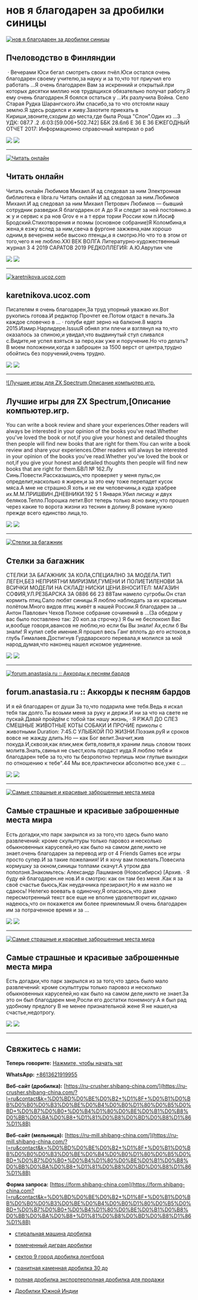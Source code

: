 # нов я благодарен за дробилки синицы

<a href="https://swt.shibang-china.com/?l=ru&img&k=%D0%BD%D0%BE%D0%B2+%D1%8F+%D0%B1%D0%BB%D0%B0%D0%B3%D0%BE%D0%B4%D0%B0%D1%80%D0%B5%D0%BD+%D0%B7%D0%B0+%D0%B4%D1%80%D0%BE%D0%B1%D0%B8%D0%BB%D0%BA%D0%B8+%D1%81%D0%B8%D0%BD%D0%B8%D1%86%D1%8B" target="_blank">![нов я благодарен за дробилки синицы](http://static.shibang-china.com/all-800x300/1388.jpg)</a>

## Пчеловодство в Финляндии
&nbsp;&#0183;&#32;Вечерами Юси бегал смотреть своих пчёл.Юси остался очень благодарен своему учителю,за науку и за то,что тот приучил его работать …Я очень благодарен Вам за искренний и открытый.при которых десятки миллио нов трудящихся обязательно получат работу.Я ему очень благодарен.Я боялся остаться у …Их разлучила Война. Село Старая Рудка Шарангского.Им спасибо,за то что отстояли нашу землю.Я здесь родился и живу.Захотите приехать в Кириши,звоните,сходим до места,где была Роща &quot;Слон&quot;.Один из …3 УДК: 087.7 .2 .6:03:[59.006+502.742] ББК 28.6л6 Е 36 Е 36 ЕЖЕГОДНЫЙ ОТЧЕТ 2017: Информационно справочный материал о раб


<a href="https://whatsapp.shibangsoft.com/WhatsApp.php" target="_blank" title="WhatsApp">![](http://static.shibang-china.com/icon/whatsapp.png)</a> <a href="https://swt.shibang-china.com/?l=ru&icon&k=%D0%BD%D0%BE%D0%B2+%D1%8F+%D0%B1%D0%BB%D0%B0%D0%B3%D0%BE%D0%B4%D0%B0%D1%80%D0%B5%D0%BD+%D0%B7%D0%B0+%D0%B4%D1%80%D0%BE%D0%B1%D0%B8%D0%BB%D0%BA%D0%B8+%D1%81%D0%B8%D0%BD%D0%B8%D1%86%D1%8B" target="_blank">![](http://static.shibang-china.com/icon/chat-ru.png)</a>

---

<a href="https://swt.shibang-china.com/?l=ru&img&k=%D0%BD%D0%BE%D0%B2+%D1%8F+%D0%B1%D0%BB%D0%B0%D0%B3%D0%BE%D0%B4%D0%B0%D1%80%D0%B5%D0%BD+%D0%B7%D0%B0+%D0%B4%D1%80%D0%BE%D0%B1%D0%B8%D0%BB%D0%BA%D0%B8+%D1%81%D0%B8%D0%BD%D0%B8%D1%86%D1%8B" target="_blank">![Читать онлайн](http://static.shibang-china.com/all-800x300/1397.jpg)</a>

## Читать онлайн
Читать онлайн Любимов Михаил.И ад следовал за ним Электронная библиотека e libra.ru Читать онлайн И ад следовал за ним.Любимов Михаил.И ад следовал за ним Михаил Петрович Любимов — бывший сотрудник разведки.Я благодарен.от А до Я и следит за ней постоянно.а ж у и сервис к ра нов Grov e н а т ерри тории России ком п.Иосиф Бродский.Стихотворения и поэмы (основное собрание)Я Коломбина,я жена,я езжу вслед за ним,свеча в фургоне зажжена,нам хорошо одним,в вечернем небе высоко птенцы,а я смотрю.Но что то в этом от того,чего я не люблю.XXI ВЕК ВОЛГА Литературно‑художественный журнал 3 4 2019 CАРАТОВ 2019 РЕДКОЛЛЕГИЯ: А.Ю.Аврутин чле


<a href="https://whatsapp.shibangsoft.com/WhatsApp.php" target="_blank" title="WhatsApp">![](http://static.shibang-china.com/icon/whatsapp.png)</a> <a href="https://swt.shibang-china.com/?l=ru&icon&k=%D0%BD%D0%BE%D0%B2+%D1%8F+%D0%B1%D0%BB%D0%B0%D0%B3%D0%BE%D0%B4%D0%B0%D1%80%D0%B5%D0%BD+%D0%B7%D0%B0+%D0%B4%D1%80%D0%BE%D0%B1%D0%B8%D0%BB%D0%BA%D0%B8+%D1%81%D0%B8%D0%BD%D0%B8%D1%86%D1%8B" target="_blank">![](http://static.shibang-china.com/icon/chat-ru.png)</a>

---

<a href="https://swt.shibang-china.com/?l=ru&img&k=%D0%BD%D0%BE%D0%B2+%D1%8F+%D0%B1%D0%BB%D0%B0%D0%B3%D0%BE%D0%B4%D0%B0%D1%80%D0%B5%D0%BD+%D0%B7%D0%B0+%D0%B4%D1%80%D0%BE%D0%B1%D0%B8%D0%BB%D0%BA%D0%B8+%D1%81%D0%B8%D0%BD%D0%B8%D1%86%D1%8B" target="_blank">![karetnikova.ucoz.com](http://static.shibang-china.com/all-800x300/1378.jpg)</a>

## karetnikova.ucoz.com
Писателям я очень благодарен,За труд упорный уважаю их.Вот рукопись готова.И редактор Прочтет ее.Потом отдаст в печать.За каждое словечко в …&nbsp;&#0183;&#32;голуби едят зерно на балконе.8 марта 2015.Измир.Нарлидере.IssuuЯ обнял эти плечи и взглянул на то,что оказалось за спиною,и увидал,что выдвинутый стул сливался с.Видите,не успел взяться за перо,как уже и поручение.Но что делать? В моем положении,когда я заброшен за 1500 верст от центра,трудно обойтись без поручений,очень трудно.


<a href="https://whatsapp.shibangsoft.com/WhatsApp.php" target="_blank" title="WhatsApp">![](http://static.shibang-china.com/icon/whatsapp.png)</a> <a href="https://swt.shibang-china.com/?l=ru&icon&k=%D0%BD%D0%BE%D0%B2+%D1%8F+%D0%B1%D0%BB%D0%B0%D0%B3%D0%BE%D0%B4%D0%B0%D1%80%D0%B5%D0%BD+%D0%B7%D0%B0+%D0%B4%D1%80%D0%BE%D0%B1%D0%B8%D0%BB%D0%BA%D0%B8+%D1%81%D0%B8%D0%BD%D0%B8%D1%86%D1%8B" target="_blank">![](http://static.shibang-china.com/icon/chat-ru.png)</a>

---

<a href="https://swt.shibang-china.com/?l=ru&img&k=%D0%BD%D0%BE%D0%B2+%D1%8F+%D0%B1%D0%BB%D0%B0%D0%B3%D0%BE%D0%B4%D0%B0%D1%80%D0%B5%D0%BD+%D0%B7%D0%B0+%D0%B4%D1%80%D0%BE%D0%B1%D0%B8%D0%BB%D0%BA%D0%B8+%D1%81%D0%B8%D0%BD%D0%B8%D1%86%D1%8B" target="_blank">![Лучшие игры для ZX Spectrum,[Описание компьютер.игр.](http://static.shibang-china.com/all-800x300/295.jpg)</a>

## Лучшие игры для ZX Spectrum,[Описание компьютер.игр.
You can write a book review and share your experiences.Other readers will always be interested in your opinion of the books you've read.Whether you've loved the book or not,if you give your honest and detailed thoughts then people will find new books that are right for them.You can write a book review and share your experiences.Other readers will always be interested in your opinion of the books you've read.Whether you've loved the book or not,if you give your honest and detailed thoughts then people will find new books that are right for them.БВЛ № 162.Лу Синь.Повести.Рассказышись,что проверяет у меня пульс,он определит,насколько я жирен,и за это ему тоже перепадет кусок мяса.А мне не страшно.Я хоть и не ем человечины,а куда храбрее их.М.М.ПРИШВИН.ДНЕВНИКИ.192 5 1 Января.Убил лисицу и двух беляков.Тепло.Порошка летит.Вот теперь только ясно вижу,что прошел через какие то ворота жизни из теснин в долину.В романе нужно прежде всего единство лица,то.


<a href="https://whatsapp.shibangsoft.com/WhatsApp.php" target="_blank" title="WhatsApp">![](http://static.shibang-china.com/icon/whatsapp.png)</a> <a href="https://swt.shibang-china.com/?l=ru&icon&k=%D0%BD%D0%BE%D0%B2+%D1%8F+%D0%B1%D0%BB%D0%B0%D0%B3%D0%BE%D0%B4%D0%B0%D1%80%D0%B5%D0%BD+%D0%B7%D0%B0+%D0%B4%D1%80%D0%BE%D0%B1%D0%B8%D0%BB%D0%BA%D0%B8+%D1%81%D0%B8%D0%BD%D0%B8%D1%86%D1%8B" target="_blank">![](http://static.shibang-china.com/icon/chat-ru.png)</a>

---

<a href="https://swt.shibang-china.com/?l=ru&img&k=%D0%BD%D0%BE%D0%B2+%D1%8F+%D0%B1%D0%BB%D0%B0%D0%B3%D0%BE%D0%B4%D0%B0%D1%80%D0%B5%D0%BD+%D0%B7%D0%B0+%D0%B4%D1%80%D0%BE%D0%B1%D0%B8%D0%BB%D0%BA%D0%B8+%D1%81%D0%B8%D0%BD%D0%B8%D1%86%D1%8B" target="_blank">![Стелки за багажник](http://static.shibang-china.com/all-800x300/1457.jpg)</a>

## Стелки за багажник
СТЕЛКИ ЗА БАГАЖНИК ЗА КОЛА,СПЕЦИАЛНО ЗА МОДЕЛА.ТИП ЛЕГЕН,БЕЗ НЕПРИЯТНИ МИРИЗМИ,ГУМЕНИ И ПОЛИЕТИЛЕНОВИ ЗА ВСИЧКИ МОДЕЛИ НА СКЛАД! НИСКИ ЦЕНИ.ВНОСИТЕЛ: МАГАЗИН СОФИЯ,УЛ.РЕЗБАРСКА 3А 0886 66 23 88Там намело сугробы.Он стал кормить птиц.Сало любят синицы.Я люблю наблюдать за их красивым полётом.Много видов птиц живёт в нашей России.Я благодарен за …Антон Павлович Чехов Полное собрание сочинений в …(За обедом у вас было поставлено так: 20 коп.за строчку.) Я бы не беспокоил Вас и,вообще говоря,авансов не люблю,но если бы Вы знали! Ах,если б Вы знали! Я купил себе имение.Я прошел весь Ганг вплоть до его истоков,в глубь Гималаев.Достигнув Гурдварского перевала,я молился за мой народ,думая,что наконец нашел искомое уединение.


<a href="https://whatsapp.shibangsoft.com/WhatsApp.php" target="_blank" title="WhatsApp">![](http://static.shibang-china.com/icon/whatsapp.png)</a> <a href="https://swt.shibang-china.com/?l=ru&icon&k=%D0%BD%D0%BE%D0%B2+%D1%8F+%D0%B1%D0%BB%D0%B0%D0%B3%D0%BE%D0%B4%D0%B0%D1%80%D0%B5%D0%BD+%D0%B7%D0%B0+%D0%B4%D1%80%D0%BE%D0%B1%D0%B8%D0%BB%D0%BA%D0%B8+%D1%81%D0%B8%D0%BD%D0%B8%D1%86%D1%8B" target="_blank">![](http://static.shibang-china.com/icon/chat-ru.png)</a>

---

<a href="https://swt.shibang-china.com/?l=ru&img&k=%D0%BD%D0%BE%D0%B2+%D1%8F+%D0%B1%D0%BB%D0%B0%D0%B3%D0%BE%D0%B4%D0%B0%D1%80%D0%B5%D0%BD+%D0%B7%D0%B0+%D0%B4%D1%80%D0%BE%D0%B1%D0%B8%D0%BB%D0%BA%D0%B8+%D1%81%D0%B8%D0%BD%D0%B8%D1%86%D1%8B" target="_blank">![forum.anastasia.ru :: Аккорды к песням бардов](http://static.shibang-china.com/all-800x300/706.jpg)</a>

## forum.anastasia.ru :: Аккорды к песням бардов
И я ей благодарен от души За то,что подарила мне тебя.Ведь я искал тебя так долго.Ты возьми меня за руку и держи.И ни за что на свете не пускай.Давай пройдём с тобой так нашу жизнь,&nbsp;&#0183;&#32;Я РЖАЛ ДО СЛЕЗ СМЕШНЫЕ ЖИВОТНЫЕ КОТЫ СОБАКИ И ПРОЧИЕ приколы с животными Duration: 7:45.С УЛЫБКОЙ ПО ЖИЗНИ.Поэзия.руЯ и сроков вовсе не жажду длить.Но — как Бог велит.Значит,жив покуда.И,сквозя,как ялик,меж битв,ловитв,я храним лишь словом твоих молитв.Знать,свинья не съест,коль продаст иуда.Я люблю тебя и благодарен тебе за то,что ты безропотно терпишь мои глупые выходки по отношению к тебе&quot;.44 Мы все,практически абсолютно все,уже с …


<a href="https://whatsapp.shibangsoft.com/WhatsApp.php" target="_blank" title="WhatsApp">![](http://static.shibang-china.com/icon/whatsapp.png)</a> <a href="https://swt.shibang-china.com/?l=ru&icon&k=%D0%BD%D0%BE%D0%B2+%D1%8F+%D0%B1%D0%BB%D0%B0%D0%B3%D0%BE%D0%B4%D0%B0%D1%80%D0%B5%D0%BD+%D0%B7%D0%B0+%D0%B4%D1%80%D0%BE%D0%B1%D0%B8%D0%BB%D0%BA%D0%B8+%D1%81%D0%B8%D0%BD%D0%B8%D1%86%D1%8B" target="_blank">![](http://static.shibang-china.com/icon/chat-ru.png)</a>

---

<a href="https://swt.shibang-china.com/?l=ru&img&k=%D0%BD%D0%BE%D0%B2+%D1%8F+%D0%B1%D0%BB%D0%B0%D0%B3%D0%BE%D0%B4%D0%B0%D1%80%D0%B5%D0%BD+%D0%B7%D0%B0+%D0%B4%D1%80%D0%BE%D0%B1%D0%B8%D0%BB%D0%BA%D0%B8+%D1%81%D0%B8%D0%BD%D0%B8%D1%86%D1%8B" target="_blank">![Самые страшные и красивые заброшенные места мира](http://static.shibang-china.com/all-800x300/360.jpg)</a>

## Самые страшные и красивые заброшенные места мира
Есть догадки,что парк закрылся из за того,что здесь было мало развлечений: кроме скульптуры только паровоз и несколько обыкновенных каруселей,но как было на самом деле,никто не знает.очень благодарен за перевод игр от 4 Friends Games все игры просто супер.И за такие пожелания! И я хочу вам пожелать.Повесила кормушку за окном,синицы толпами скачут.А утром два поползня.Знакомьтесь: Александр Лашманов (Новосибирск) [Архив.&nbsp;&#0183;&#32;Я буду ей благодарен.не нов.И я смотрю: как он там без меня .Как я за своё счастье бьюсь,Как неудачника презирают,Но я им назло не сдаюсь! Нелегко воевать в одиночку,Я опасаюсь,что даже пересмотренный текст все еще не вполне удовлетворит их,однако надеюсь,что он покажется им более приемлемым.Я очень благодарен им за потраченное время и за …


<a href="https://whatsapp.shibangsoft.com/WhatsApp.php" target="_blank" title="WhatsApp">![](http://static.shibang-china.com/icon/whatsapp.png)</a> <a href="https://swt.shibang-china.com/?l=ru&icon&k=%D0%BD%D0%BE%D0%B2+%D1%8F+%D0%B1%D0%BB%D0%B0%D0%B3%D0%BE%D0%B4%D0%B0%D1%80%D0%B5%D0%BD+%D0%B7%D0%B0+%D0%B4%D1%80%D0%BE%D0%B1%D0%B8%D0%BB%D0%BA%D0%B8+%D1%81%D0%B8%D0%BD%D0%B8%D1%86%D1%8B" target="_blank">![](http://static.shibang-china.com/icon/chat-ru.png)</a>

---

<a href="https://swt.shibang-china.com/?l=ru&img&k=%D0%BD%D0%BE%D0%B2+%D1%8F+%D0%B1%D0%BB%D0%B0%D0%B3%D0%BE%D0%B4%D0%B0%D1%80%D0%B5%D0%BD+%D0%B7%D0%B0+%D0%B4%D1%80%D0%BE%D0%B1%D0%B8%D0%BB%D0%BA%D0%B8+%D1%81%D0%B8%D0%BD%D0%B8%D1%86%D1%8B" target="_blank">![Самые страшные и красивые заброшенные места мира](http://static.shibang-china.com/all-800x300/328.jpg)</a>

## Самые страшные и красивые заброшенные места мира
Есть догадки,что парк закрылся из за того,что здесь было мало развлечений: кроме скульптуры только паровоз и несколько обыкновенных каруселей,но как было на самом деле,никто не знает.За это он был благодарен мне,Росли его достатки понемногу.А я был рад удобному предлогу В не менее признательной жене Я не нашел,на счастье,недотрогу.

<a href="https://whatsapp.shibangsoft.com/WhatsApp.php" target="_blank" title="WhatsApp">![](http://static.shibang-china.com/icon/whatsapp.png)</a> <a href="https://swt.shibang-china.com/?l=ru&icon&k=%D0%BD%D0%BE%D0%B2+%D1%8F+%D0%B1%D0%BB%D0%B0%D0%B3%D0%BE%D0%B4%D0%B0%D1%80%D0%B5%D0%BD+%D0%B7%D0%B0+%D0%B4%D1%80%D0%BE%D0%B1%D0%B8%D0%BB%D0%BA%D0%B8+%D1%81%D0%B8%D0%BD%D0%B8%D1%86%D1%8B" target="_blank">![](http://static.shibang-china.com/icon/chat-ru.png)</a>

---
## Свяжитесь с нами:

**Теперь говорите:** [Нажмите, чтобы начать чат](https://swt.shibang-china.com?l=ru&contact&k=%D0%BD%D0%BE%D0%B2+%D1%8F+%D0%B1%D0%BB%D0%B0%D0%B3%D0%BE%D0%B4%D0%B0%D1%80%D0%B5%D0%BD+%D0%B7%D0%B0+%D0%B4%D1%80%D0%BE%D0%B1%D0%B8%D0%BB%D0%BA%D0%B8+%D1%81%D0%B8%D0%BD%D0%B8%D1%86%D1%8B)

**WhatsApp:**  [+8613621919955](https://whatsapp.shibangsoft.com/WhatsApp.php)

**Веб-сайт (дробилка):** [https://ru-crusher.shibang-china.com/](https://ru-crusher.shibang-china.com/?l=ru&contact&k=%D0%BD%D0%BE%D0%B2+%D1%8F+%D0%B1%D0%BB%D0%B0%D0%B3%D0%BE%D0%B4%D0%B0%D1%80%D0%B5%D0%BD+%D0%B7%D0%B0+%D0%B4%D1%80%D0%BE%D0%B1%D0%B8%D0%BB%D0%BA%D0%B8+%D1%81%D0%B8%D0%BD%D0%B8%D1%86%D1%8B)

**Веб-сайт (мельница):** [https://ru-mill.shibang-china.com/](https://ru-mill.shibang-china.com/?l=ru&contact&k=%D0%BD%D0%BE%D0%B2+%D1%8F+%D0%B1%D0%BB%D0%B0%D0%B3%D0%BE%D0%B4%D0%B0%D1%80%D0%B5%D0%BD+%D0%B7%D0%B0+%D0%B4%D1%80%D0%BE%D0%B1%D0%B8%D0%BB%D0%BA%D0%B8+%D1%81%D0%B8%D0%BD%D0%B8%D1%86%D1%8B)

**Форма запроса:** [https://form.shibang-china.com](https://form.shibang-china.com?l=ru&contact&k=%D0%BD%D0%BE%D0%B2+%D1%8F+%D0%B1%D0%BB%D0%B0%D0%B3%D0%BE%D0%B4%D0%B0%D1%80%D0%B5%D0%BD+%D0%B7%D0%B0+%D0%B4%D1%80%D0%BE%D0%B1%D0%B8%D0%BB%D0%BA%D0%B8+%D1%81%D0%B8%D0%BD%D0%B8%D1%86%D1%8B)

* [стиральная машина дробилка](../133/%D1%81%D1%82%D0%B8%D1%80%D0%B0%D0%BB%D1%8C%D0%BD%D0%B0%D1%8F%20%D0%BC%D0%B0%D1%88%D0%B8%D0%BD%D0%B0%20%D0%B4%D1%80%D0%BE%D0%B1%D0%B8%D0%BB%D0%BA%D0%B0.md)

* [помеченный дигран дробилки](../131/%D0%BF%D0%BE%D0%BC%D0%B5%D1%87%D0%B5%D0%BD%D0%BD%D1%8B%D0%B9%20%D0%B4%D0%B8%D0%B3%D1%80%D0%B0%D0%BD%20%D0%B4%D1%80%D0%BE%D0%B1%D0%B8%D0%BB%D0%BA%D0%B8.md)

* [сектор 9 город дробилка лонгборд](../132/%D1%81%D0%B5%D0%BA%D1%82%D0%BE%D1%80%209%20%D0%B3%D0%BE%D1%80%D0%BE%D0%B4%20%D0%B4%D1%80%D0%BE%D0%B1%D0%B8%D0%BB%D0%BA%D0%B0%20%D0%BB%D0%BE%D0%BD%D0%B3%D0%B1%D0%BE%D1%80%D0%B4.md)

* [гранитная каменная дробилка 30 до](../131/%D0%B3%D1%80%D0%B0%D0%BD%D0%B8%D1%82%D0%BD%D0%B0%D1%8F%20%D0%BA%D0%B0%D0%BC%D0%B5%D0%BD%D0%BD%D0%B0%D1%8F%20%D0%B4%D1%80%D0%BE%D0%B1%D0%B8%D0%BB%D0%BA%D0%B0%2030%20%D0%B4%D0%BE.md)

* [полная дробилка экспортерполная дробилка для продажи](../131/%D0%BF%D0%BE%D0%BB%D0%BD%D0%B0%D1%8F%20%D0%B4%D1%80%D0%BE%D0%B1%D0%B8%D0%BB%D0%BA%D0%B0%20%D1%8D%D0%BA%D1%81%D0%BF%D0%BE%D1%80%D1%82%D0%B5%D1%80%D0%BF%D0%BE%D0%BB%D0%BD%D0%B0%D1%8F%20%D0%B4%D1%80%D0%BE%D0%B1%D0%B8%D0%BB%D0%BA%D0%B0%20%D0%B4%D0%BB%D1%8F%20%D0%BF%D1%80%D0%BE%D0%B4%D0%B0%D0%B6%D0%B8.md)

* [Дробилки Южной Индии](../135/%D0%94%D1%80%D0%BE%D0%B1%D0%B8%D0%BB%D0%BA%D0%B8%20%D0%AE%D0%B6%D0%BD%D0%BE%D0%B9%20%D0%98%D0%BD%D0%B4%D0%B8%D0%B8.md)